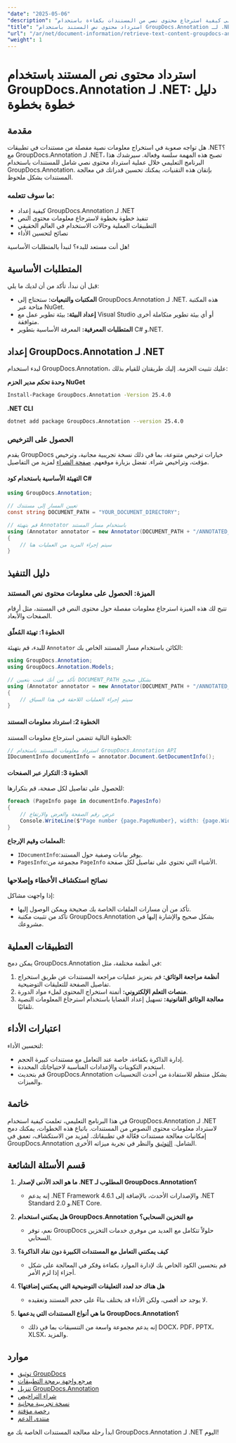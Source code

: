 ```yaml
---
"date": "2025-05-06"
"description": "تعرّف على كيفية استرجاع محتوى نصي من المستندات بكفاءة باستخدام GroupDocs.Annotation لـ .NET. اتبع هذا الدليل خطوة بخطوة لتحسين قدراتك في معالجة المستندات."
"title": "استرداد محتوى نص المستند باستخدام GroupDocs.Annotation لـ .NET - دليل خطوة بخطوة"
"url": "/ar/net/document-information/retrieve-text-content-groupdocs-annotation-net/"
"weight": 1
---
```


# استرداد محتوى نص المستند باستخدام GroupDocs.Annotation لـ .NET: دليل خطوة بخطوة

## مقدمة

هل تواجه صعوبة في استخراج معلومات نصية مفصلة من مستندات في تطبيقات .NET؟ مع GroupDocs.Annotation لـ .NET، تصبح هذه المهمة سلسة وفعالة. سيرشدك هذا البرنامج التعليمي خلال عملية استرداد محتوى نصي شامل للمستندات باستخدام GroupDocs.Annotation. بإتقان هذه التقنيات، يمكنك تحسين قدراتك في معالجة المستندات بشكل ملحوظ.

### ما سوف تتعلمه:
- كيفية إعداد GroupDocs.Annotation لـ .NET
- تنفيذ خطوة بخطوة لاسترجاع معلومات محتوى النص
- التطبيقات العملية وحالات الاستخدام في العالم الحقيقي
- نصائح لتحسين الأداء

هل أنت مستعد للبدء؟ لنبدأ بالمتطلبات الأساسية!

## المتطلبات الأساسية

قبل أن نبدأ، تأكد من أن لديك ما يلي:

- **المكتبات والتبعيات:** ستحتاج إلى GroupDocs.Annotation لـ .NET. هذه المكتبة متاحة عبر NuGet.
- **إعداد البيئة:** بيئة تطوير عمل مع Visual Studio أو أي بيئة تطوير متكاملة أخرى متوافقة.
- **المتطلبات المعرفية:** المعرفة الأساسية بتطوير C# و.NET.

## إعداد GroupDocs.Annotation لـ .NET

لبدء استخدام GroupDocs.Annotation، عليك تثبيت الحزمة. إليك طريقتان للقيام بذلك:

**وحدة تحكم مدير الحزم NuGet**
```bash
Install-Package GroupDocs.Annotation -Version 25.4.0
```

**.NET CLI**
```bash
dotnet add package GroupDocs.Annotation --version 25.4.0
```

### الحصول على الترخيص

يقدم GroupDocs خيارات ترخيص متنوعة، بما في ذلك نسخة تجريبية مجانية، وترخيص مؤقت، وتراخيص شراء. تفضل بزيارة موقعهم. [صفحة الشراء](https://purchase.groupdocs.com/buy) لمزيد من التفاصيل.

#### التهيئة الأساسية باستخدام كود C#

```csharp
using GroupDocs.Annotation;

// تعيين المسار إلى مستندك
const string DOCUMENT_PATH = "YOUR_DOCUMENT_DIRECTORY";

// قم بتهيئة Annotator باستخدام مسار المستند
using (Annotator annotator = new Annotator(DOCUMENT_PATH + "/ANNOTATED_DOCX"))
{
    // سيتم إجراء المزيد من العمليات هنا
}
```

## دليل التنفيذ

### الميزة: الحصول على معلومات محتوى نص المستند

تتيح لك هذه الميزة استرجاع معلومات مفصلة حول محتوى النص في المستند، مثل أرقام الصفحات والأبعاد.

#### الخطوة 1: تهيئة المُعلّق

للبدء، قم بتهيئة `Annotator` الكائن باستخدام مسار المستند الخاص بك:

```csharp
using GroupDocs.Annotation;
using GroupDocs.Annotation.Models;

// تأكد من أنك قمت بتعيين DOCUMENT_PATH بشكل صحيح
using (Annotator annotator = new Annotator(DOCUMENT_PATH + "/ANNOTATED_DOCX"))
{
    // سيتم إجراء العمليات اللاحقة في هذا السياق
}
```

#### الخطوة 2: استرداد معلومات المستند

الخطوة التالية تتضمن استرجاع معلومات المستند:

```csharp
// استرداد معلومات المستند باستخدام GroupDocs.Annotation API
IDocumentInfo documentInfo = annotator.Document.GetDocumentInfo();
```

#### الخطوة 3: التكرار عبر الصفحات

للحصول على تفاصيل لكل صفحة، قم بتكرارها:

```csharp
foreach (PageInfo page in documentInfo.PagesInfo)
{
    // عرض رقم الصفحة والعرض والارتفاع
    Console.WriteLine($"Page number {page.PageNumber}, width: {page.Width} and height: {page.Height}");
}
```

**المعلمات وقيم الإرجاع:**
- `IDocumentInfo`:يوفر بيانات وصفية حول المستند.
- `PagesInfo`:مجموعة من `PageInfo` الأشياء التي تحتوي على تفاصيل لكل صفحة.

### نصائح استكشاف الأخطاء وإصلاحها

إذا واجهت مشاكل:
- تأكد من أن مسارات الملفات الخاصة بك صحيحة ويمكن الوصول إليها.
- تأكد من تثبيت مكتبة GroupDocs.Annotation بشكل صحيح والإشارة إليها في مشروعك.

## التطبيقات العملية

يمكن دمج GroupDocs.Annotation في أنظمة مختلفة، مثل:
1. **أنظمة مراجعة الوثائق:** قم بتعزيز عمليات مراجعة المستندات عن طريق استخراج تفاصيل الصفحة للتعليقات التوضيحية.
2. **منصات التعلم الإلكتروني:** أتمتة استخراج المحتوى لملء مواد الدورة.
3. **معالجة الوثائق القانونية:** تسهيل إعداد القضايا باستخدام استرجاع المعلومات النصية تلقائيًا.

## اعتبارات الأداء

لتحسين الأداء:
- إدارة الذاكرة بكفاءة، خاصة عند التعامل مع مستندات كبيرة الحجم.
- استخدم التكوينات والإعدادات المناسبة لاحتياجاتك المحددة.
- قم بتحديث GroupDocs.Annotation بشكل منتظم للاستفادة من أحدث التحسينات والميزات.

## خاتمة

في هذا البرنامج التعليمي، تعلمت كيفية استخدام GroupDocs.Annotation لـ .NET لاسترداد معلومات محتوى النصوص من المستندات. باتباع هذه الخطوات، يمكنك دمج إمكانيات معالجة مستندات فعّالة في تطبيقاتك. لمزيد من الاستكشاف، تعمق في GroupDocs.Annotation الشامل. [التوثيق](https://docs.groupdocs.com/annotation/net/) والنظر في تجربة ميزاته الأخرى.

## قسم الأسئلة الشائعة

1. **ما هو الحد الأدنى لإصدار .NET المطلوب لـ GroupDocs.Annotation؟**
   - إنه يدعم .NET Framework 4.6.1 والإصدارات الأحدث، بالإضافة إلى .NET Standard 2.0 و.NET Core.

2. **هل يمكنني استخدام GroupDocs.Annotation مع التخزين السحابي؟**
   - نعم، توفر GroupDocs حلولاً تتكامل مع العديد من موفري خدمات التخزين السحابي.

3. **كيف يمكنني التعامل مع المستندات الكبيرة دون نفاد الذاكرة؟**
   - قم بتحسين الكود الخاص بك لإدارة الموارد بكفاءة وفكر في المعالجة على شكل أجزاء إذا لزم الأمر.

4. **هل هناك حد لعدد التعليقات التوضيحية التي يمكنني إضافتها؟**
   - لا يوجد حد أقصى، ولكن الأداء قد يختلف بناءً على حجم المستند وتعقيده.

5. **ما هي أنواع المستندات التي يدعمها GroupDocs.Annotation؟**
   - إنه يدعم مجموعة واسعة من التنسيقات بما في ذلك DOCX، PDF، PPTX، XLSX، والمزيد.

## موارد
- [توثيق GroupDocs](https://docs.groupdocs.com/annotation/net/)
- [مرجع واجهة برمجة التطبيقات](https://reference.groupdocs.com/annotation/net/)
- [تنزيل GroupDocs.Annotation](https://releases.groupdocs.com/annotation/net/)
- [شراء التراخيص](https://purchase.groupdocs.com/buy)
- [نسخة تجريبية مجانية](https://releases.groupdocs.com/annotation/net/)
- [رخصة مؤقتة](https://purchase.groupdocs.com/temporary-license/)
- [منتدى الدعم](https://forum.groupdocs.com/c/annotation/) 

ابدأ رحلة معالجة المستندات الخاصة بك مع GroupDocs.Annotation لـ .NET اليوم!